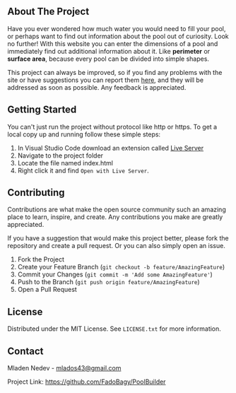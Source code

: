 ## About The Project
Have you ever wondered how much water you would need to fill your pool, or perhaps want to find out information about the pool out of curiosity. Look no further! With this website you can enter the dimensions of a pool and immediately find out additional information about it. Like **perimeter** or **surface area**, because every pool can be divided into simple shapes.

This project can always be improved, so if you find any problems with the site or have suggestions you can report them [here](https://github.com/FadoBagy/PoolBuilder/issues), and they will be addressed as soon as possible. Any feedback is appreciated.

## Getting Started
You can't just run the project without protocol like http or https. To get a local copy up and running follow these simple steps:

 1. In Visual Studio Code download an extension called [Live Server](https://marketplace.visualstudio.com/items?itemName=ritwickdey.LiveServer)
 2. Navigate to the project folder
 3. Locate the file named index.html
 4. Right click it and find `Open with Live Server`.

## Contributing
Contributions are what make the open source community such an amazing place to learn, inspire, and create. Any contributions you make are greatly appreciated.

If you have a suggestion that would make this project better, please fork the repository and create a pull request. Or you can also simply open an issue.

1. Fork the Project
2. Create your Feature Branch (`git checkout -b feature/AmazingFeature`)
3. Commit your Changes (`git commit -m 'Add some AmazingFeature'`)
4. Push to the Branch (`git push origin feature/AmazingFeature`)
5. Open a Pull Request

## License
Distributed under the MIT License. See `LICENSE.txt` for more information.

## Contact
Mladen Nedev - mlados43@gmail.com

Project Link: https://github.com/FadoBagy/PoolBuilder
